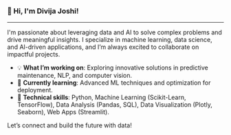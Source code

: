 ### 👋 Hi, I'm Divija Joshi!
___
I'm passionate about leveraging data and AI to solve complex problems and drive meaningful insights. I specialize in machine learning, data science, and AI-driven applications, and I’m always excited to collaborate on impactful projects. 

- 💡 **What I’m working on**: Exploring innovative solutions in predictive maintenance, NLP, and computer vision.
- 🌱 **Currently learning**: Advanced ML techniques and optimization for deployment.
- 🔧 **Technical skills**: Python, Machine Learning (Scikit-Learn, TensorFlow), Data Analysis (Pandas, SQL), Data Visualization (Plotly, Seaborn), Web Apps (Streamlit).


Let’s connect and build the future with data!
